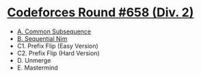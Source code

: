 # [Codeforces Round #658 (Div. 2)](https://codeforces.com/contest/1382)

- [A. Common Subsequence](https://github.com/wingkwong/codeforces/blob/master/contests/1382/A.cpp)
- [B. Sequential Nim](https://github.com/wingkwong/codeforces/blob/master/contests/1382/B.cpp)
- C1. Prefix Flip (Easy Version)
- C2. Prefix Flip (Hard Version)
- D. Unmerge
- E. Mastermind